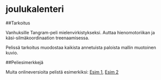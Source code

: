# joulukalenteri

##Tarkoitus

Vanhuksille Tangram-peli mielenvirkistykseksi. Auttaa hienomotoriikan ja käsi-silmäkoordinaation treenaamisessa.

Pelissä tarkoitus muodostaa kaikista annetuista paloista mallin muotoinen kuvio.

##Peliesimerkkejä

Muita onlineversioita pelistä esimerkiksi:
[Esim 1](http://www.silvergames.com/tangram), [Esim 2](http://www.addictinggames.com/puzzle-games/tangramgame.jsp)


